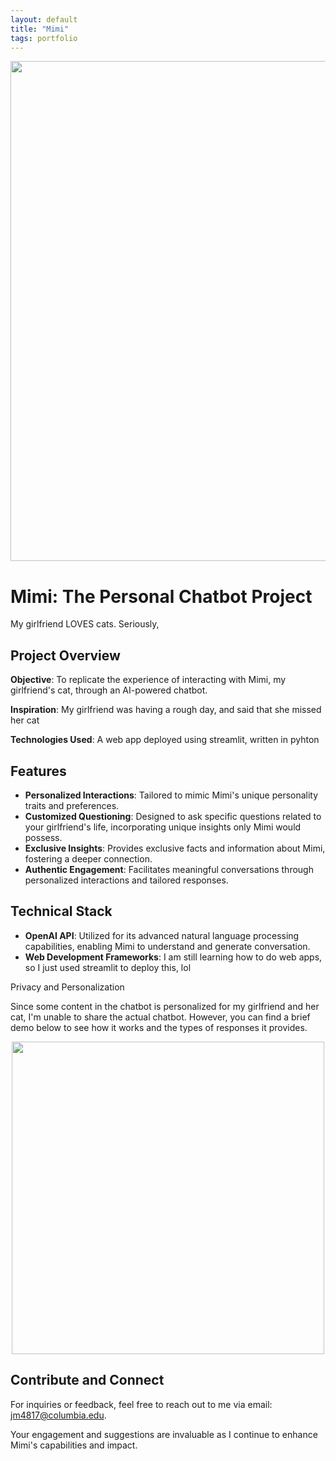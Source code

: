 ```yaml
---
layout: default
title: "Mimi"
tags: portfolio 
---
```

<div style="text-align: center;">
  <img src="{{ site.baseurl }}/assets/img/mimi.png" aalt="screenshot" style="width: 800px; height: auto;">
</div>

# Mimi: The Personal Chatbot Project
My girlfriend LOVES cats. Seriously, 

## Project Overview

**Objective**: To replicate the experience of interacting with Mimi, my girlfriend's cat, through an AI-powered chatbot. 

**Inspiration**: My girlfriend was having a rough day, and said that she missed her cat

**Technologies Used**: A web app deployed using streamlit, written in pyhton 

## Features

- **Personalized Interactions**: Tailored to mimic Mimi's unique personality traits and preferences.
- **Customized Questioning**: Designed to ask specific questions related to your girlfriend's life, incorporating unique insights only Mimi would possess.
- **Exclusive Insights**: Provides exclusive facts and information about Mimi, fostering a deeper connection.
- **Authentic Engagement**: Facilitates meaningful conversations through personalized interactions and tailored responses.

## Technical Stack

- **OpenAI API**: Utilized for its advanced natural language processing capabilities, enabling Mimi to understand and generate conversation.
- **Web Development Frameworks**: I am still learning how to do web apps, so I just used streamlit to deploy this, lol

Privacy and Personalization

Since some content in the chatbot is personalized for my girlfriend and her cat, I'm unable to share the actual chatbot. However, you can find a brief demo below to see how it works and the types of responses it provides.

<div style="text-align: center;">
  <img src="{{ site.baseurl }}/assets/img/mimi.gif" aalt="demo" style="width: 500px; height: auto;">
</div>

## Contribute and Connect
For inquiries or feedback, feel free to reach out to me via email: jm4817@columbia.edu.

Your engagement and suggestions are invaluable as I continue to enhance Mimi's capabilities and impact.

